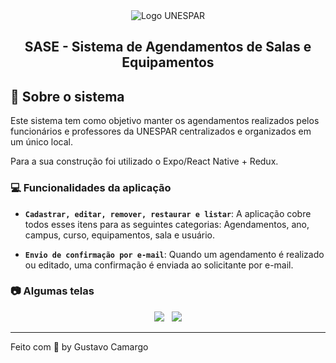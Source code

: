 <div align="center">
  <img alt="Logo UNESPAR" src="http://paranagua.unespar.edu.br/menu-de-apoio/identidade-visual/UNESPAR_Paranagua.png"/>
</div>
<h2 align="center">
  SASE - Sistema de Agendamentos de Salas e Equipamentos
</h2>

## :calendar: Sobre o sistema

Este sistema tem como objetivo manter os agendamentos realizados pelos funcionários e professores da UNESPAR centralizados e organizados em um único local. 

Para a sua construção foi utilizado o Expo/React Native + Redux. 

### :computer: Funcionalidades da aplicação

- **`Cadastrar, editar, remover, restaurar e listar`**: A aplicação cobre todos esses itens para as seguintes categorias: Agendamentos, ano, campus, curso, equipamentos, sala e usuário.

- **`Envio de confirmação por e-mail`**: Quando um agendamento é realizado ou editado, uma confirmação é enviada ao solicitante por e-mail.

### :camera: Algumas telas

<div align="center">
  <img src="https://imgur.com/01lDqB0.png" />
  &nbsp;
  <img src="https://imgur.com/3MjEvSX.png" />
</div>

---

Feito com 💜 by Gustavo Camargo 